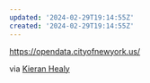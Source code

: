 ```yaml
---
updated: '2024-02-29T19:14:55Z'
created: '2024-02-29T19:14:55Z'
---
```

https://opendata.cityofnewyork.us/

via [Kieran Healy](https://mastodon.social/@kjhealy/112015160281311221)